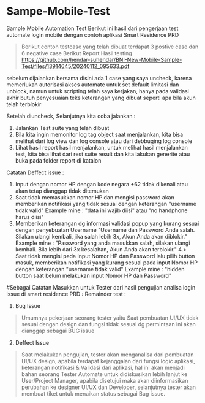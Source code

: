 # Sampe-Mobile-Test
Sample Mobile Automation Test
Berikut ini hasil dari pengerjaan test automate login mobile dengan contoh aplikasi Smart Residence PRD

> Berikut contoh testcase yang telah dibuat
 terdapat 3 postive case dan 6 negative case
> Berikut Report Hasil testing
https://github.com/hendar-suhendar/BNI-New-Mobile-Sample-Test/files/13914645/20240112_095633.pdf

sebelum dijalankan bersama disini ada 1 case yang saya uncheck, karena memerlukan autorisasi akses automate 
untuk set default limitasi dan unblock, namun untuk scripting telah saya kerjakan, 
hanya pada validasi akhir butuh penyesuaian teks keterangan yang dibuat seperti apa bila akun telah terblokir

Setelah diuncheck, Selanjutnya kita coba jalankan :

1. Jalankan Test suite yang telah dibuat
2. Bila kita ingin memonitor log tag object saat menjalankan, 
   kita bisa melihat dari log view dan log console atau dari debbuging log console
2. Lihat hasil report hasil menjalankan, untuk melihat hasil menjalankan test, kita bisa lihat dari rest suite result dan kita lakukan generite 
atau buka pada folder report di katalon 

Catatan Deffect issue :
1. Input dengan nomor HP dengan kode negara +62 tidak dikenali atau akan tetap dianggap tidak ditemukan
2.  Saat tidak memasukkan nomor HP dan mengisi password akan memberikan notifikasi yang tidak sesuai dengan keterangan
"username tidak valid"
Example mine : "data ini wajib diisi" atau "no handphone harus diisi"
3. Memberikan keterangan dg informasi validasi popup yang kurang sesuai dengan penyebuatan Username
"Username dan Password Anda salah. Silakan ulangi kembali, jika salah lebih 3x, Akun Anda akan diblokir."
Example mine : "Password yang anda masukkan salah, silakan ulangi kembali. Bila lebih dari 3x kesalahan, Akun Anda akan terblokir."
4.> Saat tidak mengisi pada Input Nomor HP dan Password lalu pilih button masuk, memberikan notifikasi yang kurang sesuai pada input Nomor HP
dengan keterangan "username tidak valid"
Example mine : "hidden button saat belum melakukan input Nomor HP dan Password"



#Sebagai Catatan Masukkan untuk Tester dari hasil pengujian analisa login issue di smart residence PRD :
Remainder test :
1. Bug Issue
> Umumnya pekerjaan seorang tester yaitu Saat pembuatan UI/UX tidak sesuai dengan design dan fungsi tidak sesuai dg permintaan ini akan dianggap sebagai BUG issue

2. Deffect Issue
> Saat melakukan pengujian, tester akan menganalisa dari pembuatan UI/UX design, apabila terdapat kejanggalan dari fungsi logic aplikasi,
  keterangan notifikasi & Validasi dari aplikasi, hal ini akan menjadi bahan seorang Tester Automate untuk
  didiskusikan lebih lanjut ke User/Project Manager, apabila disetujui maka akan diinformasikan perubahan 
  ke designer UI/UX dan Developer, selanjutnya tester akan membuat tiket untuk menaikan status sebagai Bug issue.
